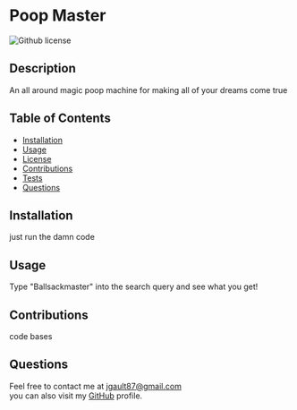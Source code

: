 # Poop Master
  
  ![Github license](http://img.shields.io/badge/license-MIT-blue.svg) 

  ## Description 
  An all around magic poop machine for making all of your dreams come true
  

  ## Table of Contents
  * [Installation](#installation)
  * [Usage](#usage)
  * [License](#license)
  * [Contributions](#contributions)
  * [Tests](#tests)
  * [Questions](#questions)
  
  ## Installation 
  just run the damn code

  ## Usage 
  Type "Ballsackmaster" into the search query and see what you get!

  ## Contributions
  code bases


  ## Questions 
  
  Feel free to contact me at jgault87@gmail.com <br> you can also visit my [GitHub](https://github.com/jgault87) profile.
  



